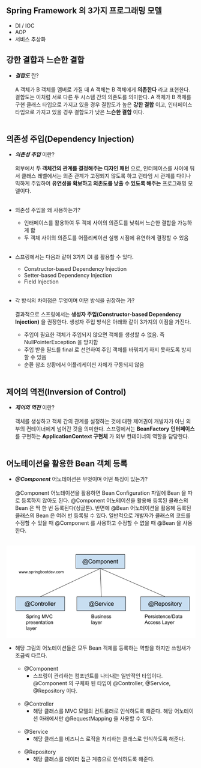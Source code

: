 ## Spring Framework 의 3가지 프로그래밍 모델
- DI / IOC
- AOP
- 서비스 추상화

## 강한 결합과 느슨한 결합
- ___결합도___ 란?<br/><br/>
A 객체가 B 객체를 멤버로 가질 때 A 객체는 B 객체에게 __의존한다__ 라고 표현한다. 결합도는 이처럼 서로 다른 두 시스템 간의 의존도를 의미한다. A 객체가 B 객체를 구현 클래스 타입으로 가지고 있을 경우 결합도가 높은 __강한 결합__ 이고, 인터페이스 타입으로 가지고 있을 경우 결합도가 낮은 __느슨한 결합__ 이다.<br/><br/>

## 의존성 주입(Dependency Injection)
- ___의존성 주입___ 이란?<br/><br/>
외부에서 __두 객체간의 관계를 결정해주는 디자인 패턴__ 으로, 인터페이스를 사이에 둬서 클래스 레벨에서는 의존 관계가 고정되지 않도록 하고 런타임 시 관계를 다이나믹하게 주입하여 __유연성을 확보하고 의존도를 낮출 수 있도록 해주는__ 프로그래밍 모델이다.<br/><br/>

- 의존성 주입을 왜 사용하는가?
	- 인터페이스를 활용하여 두 객체 사이의 의존도를 낮춰서 느슨한 결합을 가능하게 함
	- 두 객체 사이의 의존도를 어플리케이션 실행 시점에 유연하게 결정할 수 있음<br/><br/>

- 스프링에서는 다음과 같이 3가지 DI 를 활용할 수 있다.
	- Constructor-based Dependency Injection
	- Setter-based Dependency Injection
	- Field Injection<br/><br/>

- 각 방식의 차이점은 무엇이며 어떤 방식을 권장하는 가?<br/><br/>
결과적으로 스프링에서는 __생성자 주입(Constructor-based Dependency Injection)__ 을 권장한다. 생성자 주입 방식은 아래와 같이 3가지의 이점을 가진다.
	- 주입이 필요한 객체가 주입되지 않으면 객체를 생성할 수 없음. 즉 NullPointerException 을 방지함
	- 주입 받을 필드를 final 로 선언하여 주입 객체를 바꿔치기 하지 못하도록 방지할 수 있음
	- 순환 참조 상황에서 어플리케이션 자체가 구동되지 않음<br/><br/>

## 제어의 역전(Inversion of Control)
- ___제어의 역전___ 이란?<br/><br/>
객체를 생성하고 객체 간의 관계를 설정하는 것에 대한 제어권이 개발자가 아닌 외부의 컨테이너에게 넘어간 것을 의미한다. 스프링에서는 __BeanFactory 인터페이스__ 를 구현하는 __ApplicationContext 구현체__ 가 외부 컨테이너의 역할을 담당한다.<br/><br/>

## 어노테이션을 활용한 Bean 객체 등록
- ___@Component___ 어노테이션은 무엇이며 어떤 특징이 있는가?<br/><br/>
@Component 어노테이션을 활용하면 Bean Configuration 파일에 Bean 을 따로 등록하지 않아도 된다. @Component 어노테이션을 활용해 등록된 클래스의 Bean 은 딱 한 번 등록된다(싱글톤). 반면에 @Bean 어노테이션을 활용해 등록된 클래스의 Bean 은 여러 번 등록될 수 있다. 일반적으로 개발자가 클래스의 코드를 수정할 수 있을 때 @Component 를 사용하고 수정할 수 없을 때 @Bean 을 사용한다.<br/><br/>

<img src="./img/component_annotation.png"/>

- 해당 그림의 어노테이션들은 모두 Bean 객체를 등록하는 역할을 하지만 쓰임새가 조금씩 다르다.<br/><br/>
	- @Component<br/>
		- 스프링이 관리하는 	컴포넌트를 나타내는 일반적인 타입이다. @Component 의 구체화 된 타입이 @Controller, @Service, @Repository 이다.<br/><br/>
	- @Controller
		- 해당 클래스를 MVC 모델의 컨트롤러로 인식하도록 해준다. 해당 어노테이션 아래에서만 @RequestMapping 을 사용할 수 있다.<br/><br/>
	- @Service
		- 해당 클래스를 비즈니스 로직을 처리하는 클래스로 인식하도록 해준다.<br/><br/>
	- @Repository
		- 해당 클래스를 데이터 접근 계층으로 인식하도록 해준다.
